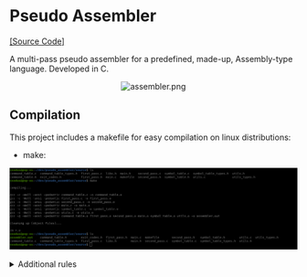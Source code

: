 # Pseudo Assembler

[[Source Code]][src]

[src]:          ./source

A multi-pass pseudo assembler for a predefined, made-up, Assembly-type language.
Developed in C.

<p align="center">
<img src="./images/assembler.png" alt="assembler.png" width="499" height="133">
</p>

## Compilation

This project includes a makefile for easy compilation on linux distributions:

* make:

<p align="center">
  <img src="./images/make.png" alt="make.png" width="738">
</p>

<details><summary>Additional rules</summary>


* compile:

<p align="center">
  <img src="./images/compile.png" alt="compile.png" width="738">
</p>

* clean:

<p align="center">
  <img src="./images/clean.png" alt="clean.png" width="738">
</p>

* rm:

<p align="center">
  <img src="./images/rm.png" alt="rm.png" width="738">
</p>

* full_clean:

<p align="center">
  <img src="./images/full_clean.png" alt="full_clean.png" width="738">
</p>
